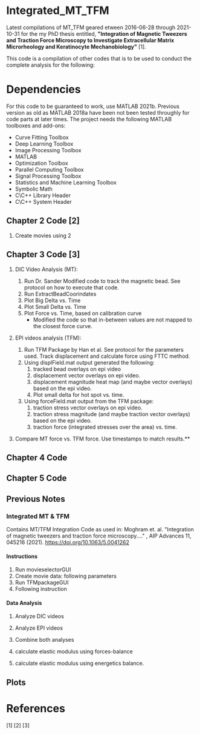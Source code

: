 # Integrated_MT_TFM
Latest compilations of MT_TFM geared etween 2016-06-28 through 2021-10-31 for the my PhD thesis entitled, **"Integration of Magnetic Tweezers and Traction Force Microscopy to Investigate Extracellular Matrix Microrheology and Keratinocyte Mechanobiology"** [1].

This code is a compilation of other codes that is to be used to conduct the complete analysis for the following:



# Dependencies
For this code to be guaranteed to work, use MATLAB 2021b. Previous version as old as MATLAB 2018a have been not been tested throughly for code parts at later times.
The project needs the following MATLAB toolboxes and add-ons: 
* Curve Fitting Toolbox
* Deep Learning Toolbox
* Image Processing Toolbox
* MATLAB
* Optimization Toolbox
* Parallel Computing Toolbox
* Signal Processing Toolbox
* Statistics and Machine Learning Toolbox
* Symbolic Math
* C\C++ Library Header
* C\C++ System Header




## Chapter 2 Code [2]
1. Create movies using 
2


## Chapter 3 Code [3]
1. DIC Video Analysis (MT):
	1. Run Dr. Sander Modified code to track the magnetic bead. See protocol on how to execute that code.
	2. Run ExtractBeadCoorindates
	3. Plot Big Delta vs. Time
	4. Plot Small Delta vs. Time
	5. Plot Force vs. Time, based on calibration curve
		* Modified the code so that in-between values are not mapped to the closest force curve.

2. EPI videos analysis (TFM): 
	1. Run TFM Package by Han et al. See protocol for the parameters used. Track displacement and calculate force using FTTC method.
	2. Using displField.mat output generated the following:
		1. tracked bead overlays on epi video
		2. displacement vector overlays on epi video.
		3. displacement magnitude heat map (and maybe vector overlays) based on the epi video.
		4. Plot small delta for hot spot vs. time.
	3. Using forceField.mat output from the TFM package: 
		1. traction stress vector overlays on epi video.
		2. traction stress magnitude (and maybe traction vector overlays) based on the epi video.
		3. traction force (integrated stresses over the area) vs. time.

3. Compare MT force vs. TFM force. Use timestamps to match results.**

## Chapter 4 Code




## Chapter 5 Code

## Previous Notes
### Integrated MT & TFM
Contains MT/TFM Integration Code as used in: Moghram et. al. "Integration of magnetic tweezers and traction force microscopy...." , AIP Advances 11, 045216 (2021). https://doi.org/10.1063/5.0041262

#### Instructions
1. Run movieselectorGUI
2. Create movie data: following parameters
3. Run TFMpackageGUI
4. Following instruction


#### Data Analysis
1. Analyze DIC videos
2. Analyze EPI videos
3. Combine both analyses

4. calculate elastic modulus using forces-balance
5. calculate elastic modulus using energetics balance.

## Plots



# References
[1]
[2]
[3]

